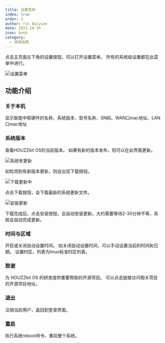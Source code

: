 ```yaml
---
title: 设置菜单
index: true
order: 3
author: Yin Baiyuan
date: 2023-10-30
icon: book
category:
  - 使用指南
---
```


点击主页面左下角的设置按钮，可以打开设置菜单。
所有的系统级设置都在此菜单中进行。

![设置菜单](/assets/image/hos_doc/hos_doc_setting_btn.jpg)

## 功能介绍

### 关于本机
显示智能中枢硬件的名称、系统版本、型号名称、SN码、WAN口mac地址、LAN口mac地址

### 系统版本
查看HOUZZkit OS的当前版本。
如果有新的版本发布，则可以在此界面更新。

![系统有更新](/assets/image/hos_doc/hos_doc_setting_upgrade_1.jpg)

如检测到有新版本更新，则会出现下载按钮。

![下载更新中](/assets/image/hos_doc/hos_doc_setting_upgrade_2.jpg)

点击下载按钮，会下载最新的系统更新文件。

![安装更新](/assets/image/hos_doc/hos_doc_setting_upgrade_3.jpg)

下载完成后，点击安装按钮，会自动安装更新。大约需要等待2-30分钟不等，系统会自动完成更新。

### 时间与区域
开启或关闭自动设置时间。
如关闭自动设置时间，可以手动设置当前的时间和日期。
设置时区，列表为linux标准时区列表。

### 致谢
为 HOUZZkit OS 的研发提供重要帮助的开源项目。
可以点击链接访问相关项目的开源项目地址。

### 退出
注销当前用户，返回到登录界面。

### 重启
执行系统reboot命令，重启整个系统。
